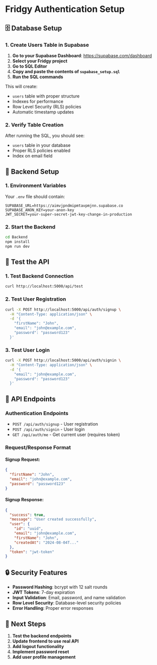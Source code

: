 # Fridgy Authentication Setup

## 🗄️ Database Setup

### 1. Create Users Table in Supabase

1. **Go to your Supabase Dashboard**: https://supabase.com/dashboard
2. **Select your Fridgy project**
3. **Go to SQL Editor**
4. **Copy and paste the contents of `supabase_setup.sql`**
5. **Run the SQL commands**

This will create:
- `users` table with proper structure
- Indexes for performance
- Row Level Security (RLS) policies
- Automatic timestamp updates

### 2. Verify Table Creation

After running the SQL, you should see:
- `users` table in your database
- Proper RLS policies enabled
- Index on email field

## 🔧 Backend Setup

### 1. Environment Variables

Your `.env` file should contain:
```
SUPABASE_URL=https://aimvjpndmipmtavpmjnn.supabase.co
SUPABASE_ANON_KEY=your-anon-key
JWT_SECRET=your-super-secret-jwt-key-change-in-production
```

### 2. Start the Backend

```bash
cd Backend
npm install
npm run dev
```

## 🧪 Test the API

### 1. Test Backend Connection
```bash
curl http://localhost:5000/api/test
```

### 2. Test User Registration
```bash
curl -X POST http://localhost:5000/api/auth/signup \
  -H "Content-Type: application/json" \
  -d '{
    "firstName": "John",
    "email": "john@example.com",
    "password": "password123"
  }'
```

### 3. Test User Login
```bash
curl -X POST http://localhost:5000/api/auth/signin \
  -H "Content-Type: application/json" \
  -d '{
    "email": "john@example.com",
    "password": "password123"
  }'
```

## 📡 API Endpoints

### Authentication Endpoints

- `POST /api/auth/signup` - User registration
- `POST /api/auth/signin` - User login
- `GET /api/auth/me` - Get current user (requires token)

### Request/Response Format

#### Signup Request:
```json
{
  "firstName": "John",
  "email": "john@example.com",
  "password": "password123"
}
```

#### Signup Response:
```json
{
  "success": true,
  "message": "User created successfully",
  "user": {
    "id": "uuid",
    "email": "john@example.com",
    "firstName": "John",
    "createdAt": "2024-08-04T..."
  },
  "token": "jwt-token"
}
```

## 🔒 Security Features

- **Password Hashing**: bcrypt with 12 salt rounds
- **JWT Tokens**: 7-day expiration
- **Input Validation**: Email, password, and name validation
- **Row Level Security**: Database-level security policies
- **Error Handling**: Proper error responses

## 🚀 Next Steps

1. **Test the backend endpoints**
2. **Update frontend to use real API**
3. **Add logout functionality**
4. **Implement password reset**
5. **Add user profile management** 